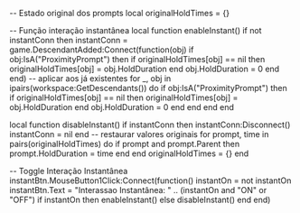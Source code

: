 -- Estado original dos prompts
local originalHoldTimes = {}

-- Função interação instantânea
local function enableInstant()
    if not instantConn then
        instantConn = game.DescendantAdded:Connect(function(obj)
            if obj:IsA("ProximityPrompt") then
                if originalHoldTimes[obj] == nil then
                    originalHoldTimes[obj] = obj.HoldDuration
                end
                obj.HoldDuration = 0
            end
        end)
        -- aplicar aos já existentes
        for _, obj in ipairs(workspace:GetDescendants()) do
            if obj:IsA("ProximityPrompt") then
                if originalHoldTimes[obj] == nil then
                    originalHoldTimes[obj] = obj.HoldDuration
                end
                obj.HoldDuration = 0
            end
        end
    end
end

local function disableInstant()
    if instantConn then
        instantConn:Disconnect()
        instantConn = nil
    end
    -- restaurar valores originais
    for prompt, time in pairs(originalHoldTimes) do
        if prompt and prompt.Parent then
            prompt.HoldDuration = time
        end
    end
    originalHoldTimes = {}
end

-- Toggle Interação Instantânea
instantBtn.MouseButton1Click:Connect(function()
    instantOn = not instantOn
    instantBtn.Text = "Interassao Instantânea: " .. (instantOn and "ON" or "OFF")
    if instantOn then
        enableInstant()
    else
        disableInstant()
    end
end)

